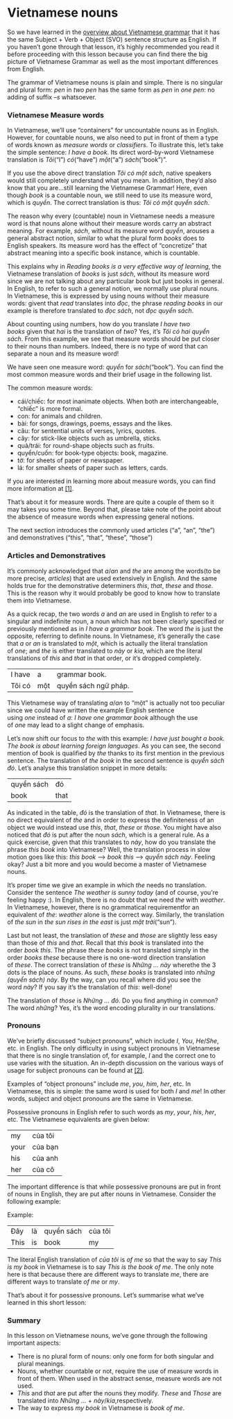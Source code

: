 # Vietnamese nouns

So we have learned in the [overview about Vietnamese grammar](https://yourvietnamese.com/learn-vietnamese/sentence-structure/) that it has the same Subject + Verb + Object (SVO) sentence structure as English. If you haven’t gone through that lesson, it’s highly recommended you read it before proceeding with this lesson because you can find there the big picture of Vietnamese Grammar as well as the most important differences from English.

The grammar of Vietnamese nouns is plain and simple. There is no singular and plural form: _pen_ in _two pen_ has the same form as _pen_ in _one pen_: no adding of suffix –_s_ whatsoever.

### Vietnamese Measure words

In Vietnamese, we’ll use “containers” for uncountable nouns as in English. However, for countable nouns, we also need to put in front of them a type of words known as _measure words_ or _classifiers_. To illustrate this, let’s take the simple sentence: _I have a book_. Its direct word-by-word Vietnamese translation is _Tôi_(“I”) _có_(“have”) _một_(“a”) _sách_(“book”)”.

If you use the above direct translation _Tôi có một sách_, native speakers would still completely understand what you mean. In addition, they’d also know that you are…still learning the Vietnamese Grammar! Here, even though _book_ is a countable noun, we still need to use its measure word, which is _quyển_. The correct translation is thus: _Tôi có một quyển sách_.

The reason why every (countable) noun in Vietnamese needs a measure word is that nouns alone without their measure words carry an abstract meaning. For example, _sách_, without its measure word _quyển_, arouses a general abstract notion, similar to what the plural form _books_ does to English speakers. Its measure word has the effect of “concretize” that abstract meaning into a specific book instance, which is countable.

This explains why in _Reading books is a very effective way of learning_, the Vietnamese translation of _books_ is just _sách_, without its measure word since we are not talking about any particular book but just books in general. In English, to refer to such a general notion, we normally use plural nouns. In Vietnamese, this is expressed by using nouns without their measure words: givent that _read_ translates into _đọc_, the phrase _reading books_ in our example is therefore translated to _đọc sách_, not _đọc quyển sách_.

About counting using numbers, how do you translate _I have two books_ given that _hai_ is the translation of _two_? Yes, it’s _Tôi có hai quyển sách_. From this example, we see that measure words should be put closer to their nouns than numbers. Indeed, there is no type of word that can separate a noun and its measure word!

We have seen one measure word: _quyển_ for _sách_(“book”). You can find the most common measure words and their brief usage in the following list.

The common measure words:

- cái/chiếc: for most inanimate objects. When both are interchangeable, “chiếc” is more formal.
- con: for animals and children.
- bài: for songs, drawings, poems, essays and the likes.
- câu: for sentential units of verses, lyrics, quotes.
- cây: for stick-like objects such as umbrella, sticks.
- quả/trái: for round-shape objects such as fruits.
- quyển/cuốn: for book-type objects: book, magazine.
- tờ: for sheets of paper or newspaper.
- lá: for smaller sheets of paper such as letters, cards.

If you are interested in learning more about measure words, you can find more information at [[1]](https://yourvietnamese.com/learn-vietnamese/vietnamese-nouns/#ref1).

That’s about it for measure words. There are quite a couple of them so it may takes you some time. Beyond that, please take note of the point about the absence of measure words when expressing general notions.

The next section introduces the commonly used articles (“a”, “an”, “the”) and demonstratives (“this”, “that”, “these”, “those”)

### Articles and Demonstratives

It’s commonly acknowledged that _a_/_an_ and _the_ are among the words(to be more precise, _articles_) that are used extensively in English. And the same holds true for the demonstrative determiners _this_, _that_, _these_ and _those_. This is the reason why it would probably be good to know how to translate them into Vietnamese.

As a quick recap, the two words _a_ and _an_ are used in English to refer to a singular and indefinite noun, a noun which has not been clearly specified or previously mentioned as in _I have a grammar book_. The word _the_ is just the opposite, referring to definite nouns. In Vietnamese, it’s generally the case that _a_ or _an_ is translated to _một_, which is actually the literal translation of _one_; and _the_ is either translated to _này_ or _kia_, which are the literal translations of _this_ and _that_ in that order, or it’s dropped completely.

|   |   |   |
|---|---|---|
|I have|a|grammar book.|
|Tôi có|một|quyển sách ngữ pháp.|

This Vietnamese way of translating _a_/_an_ to “một” is actually not too peculiar since we could have written the example English sentence using _one_ instead of _a_: _I have one grammar book_ although the use of _one_ may lead to a slight change of emphasis.

Let’s now shift our focus to _the_ with this example: _I have just bought a book. The book is about learning foreign languages_. As you can see, the second mention of book is qualified by _the_ thanks to its first mention in the previous sentence. The translation of _the book_ in the second sentence is _quyển sách đó_. Let’s analyse this translation snippet in more details:

|   |   |
|---|---|
|quyển sách|đó|
|book|that|

As indicated in the table, _đó_ is the translation of _that_. In Vietnamese, there is no direct equivalent of _the_ and in order to express the definiteness of an object we would instead use _this_, _that_, _these_ or _those_. You might have also noticed that _đó_ is put after the noun _sách_, which is a general rule. As a quick exercise, given that _this_ translates to _này_, how do you translate the phrase _this book_ into Vietnamese? Well, the translation process in slow motion goes like this: _this book_ –> _book this_ —> _quyển sách này_. Feeling okay? Just a bit more and you would become a master of Vietnamese nouns.

It’s proper time we give an example in which _the_ needs no translation. Consider the sentence _The weather is sunny today_ (and of course, you’re feeling happy :). In English, there is no doubt that we need _the_ with _weather_. In Vietnamese, however, there is no grammatical requirementfor an equivalent of _the_: _weather_ alone is the correct way. Similarly, the translation of _the sun_ in _the sun rises in the east_ is just _mặt trời_(“sun”).

Last but not least, the translation of _these_ and _those_ are slightly less easy than those of _this_ and _that_. Recall that _this book_ is translated into the order _book this_. The phrase _these books_ is not translated simply in the order _books these_ because there is no one-word direction translation of _these_. The correct translation of _these_ is _Những … này_ wherethe the 3 dots is the place of nouns. As such, _these books_ is translated into _những (quyển sách) này_. By the way, can you recall where did you see the word _này_? If you say it’s the translation of _this_: well-done!

The translation of _those_ is _Những … đó_. Do you find anything in common? The word _những_? Yes, it’s the word encoding plurality in our translations.

### Pronouns

We’ve briefly discussed “subject pronouns”, which include _I_, _You_, _He_/_She_, etc. in English. The only difficulty in using subject pronouns in Vietnamese that there is no single translation of, for example, _I_ and the correct one to use varies with the situation. An in-depth discussion on the various ways of usage for subject pronouns can be found at [[2]](https://yourvietnamese.com/learn-vietnamese/vietnamese-nouns/#ref2).

Examples of “object pronouns” include _me_, _you_, _him_, _her_, etc. In Vietnamese, this is simple: the same word is used for both _I_ and _me_! In other words, subject and object pronouns are the same in Vietnamese.

Possessive pronouns in English refer to such words as _my_, _your_, _his_, _her_, etc. The Vietnamese equivalents are given below:

|   |   |
|---|---|
|my|của tôi|
|your|của bạn|
|his|của anh|
|her|của cô|

The important difference is that while possessive pronouns are put in front of nouns in English, they are put after nouns in Vietnamese. Consider the following example:

Example:

|   |   |   |   |
|---|---|---|---|
|Đây|là|quyển sách|của tôi|
|This|is|book|my|

The literal English translation of _của tôi_ is _of me_ so that the way to say _This is my book_ in Vietnamese is to say _This is the book of me_. The only note here is that because there are different ways to translate _me_, there are different ways to translate _of me_ or _my_.

That’s about it for possessive pronouns. Let’s summarise what we’ve learned in this short lesson:

### Summary

In this lesson on Vietnamese nouns, we’ve gone through the following important aspects:

- There is no plural form of nouns: only one form for both singular and plural meanings.
- Nouns, whether countable or not, require the use of measure words in front of them. When used in the abstract sense, measure words are not used.
- _This_ and _that_ are put after the nouns they modify. _These_ and _Those_ are translated into _Những …_ + _này_/_kia_,respectively.
- The way to express _my book_ in Vietnamese is _book of me_.
